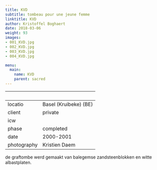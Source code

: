 ```yaml
---
title: KVD
subtitle: tombeau pour une jeune femme
linktitle: KVD
author: Kristoffel Boghaert
date: 2018-03-06
weight: 93
images:
- 001_KVD.jpg
- 002_KVD.jpg
- 003_KVD.jpg
- 004_KVD.jpg

menu:
  main:
    name: KVD
    parent: sacred
---
```


&nbsp;|&nbsp;
------|------
locatio		|		Basel (Kruibeke) (BE)
client		|		private
icw			|
phase		|		completed
date		|		2000-2001
photography	|		Kristien Daem

de graftombe werd gemaakt van balegemse zandsteenblokken en witte albastplaten.

